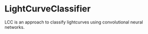 # LightCurveClassifier
LCC is an approach to classify lightcurves using convolutional neural networks.
